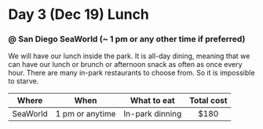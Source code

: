 # Day 3 (Dec 19) Lunch
### @ San Diego SeaWorld (~ 1 pm or any other time if preferred)

  We will have our lunch inside the park. It is all-day dining, meaning that we can have our lunch or brunch or afternoon snack as often as once every hour. There are many in-park restaurants to choose from. So it is impossible to starve.

|  Where |     When      |What to eat     |Total cost|
|:------:|:-------------:|:--------------:|:--------:|
|SeaWorld|1 pm or anytime| In-park dinning|   $180   |
